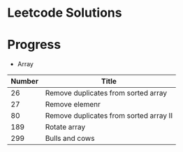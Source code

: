# Leetcode Solutions

# Progress
* Array

| Number | Title |
|--------|-------|
| 26 | Remove duplicates from sorted array |
| 27 | Remove elemenr |
| 80 | Remove duplicates from sorted array II |
| 189 | Rotate array |
| 299 | Bulls and cows |


